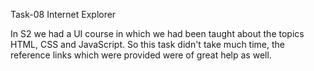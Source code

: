 Task-08 Internet Explorer

In S2 we had a UI course in which we had been taught about the topics HTML, CSS and JavaScript. So this task didn't take much time, the reference links which were provided were of great help as well. 

